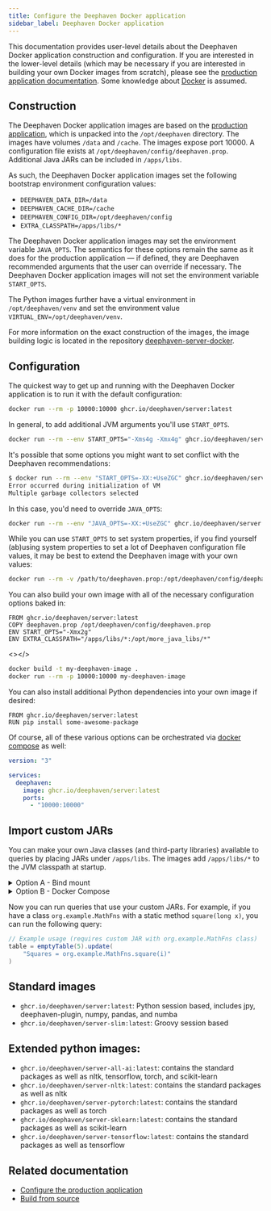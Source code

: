 ```yaml
---
title: Configure the Deephaven Docker application
sidebar_label: Deephaven Docker application
---
```


This documentation provides user-level details about the Deephaven Docker application construction and configuration. If you are interested in the lower-level details (which may be necessary if you are interested in building your own Docker images from scratch), please see the [production application documentation](./configure-production-application.md). Some knowledge about [Docker](https://docs.docker.com/) is assumed.

## Construction

The Deephaven Docker application images are based on the [production application](../../tutorials/production-application.md), which is unpacked into the `/opt/deephaven` directory. The images have volumes `/data` and `/cache`. The images expose port 10000. A configuration file exists at `/opt/deephaven/config/deephaven.prop`. Additional Java JARs can be included in `/apps/libs`.

As such, the Deephaven Docker application images set the following bootstrap environment configuration values:

- `DEEPHAVEN_DATA_DIR=/data`
- `DEEPHAVEN_CACHE_DIR=/cache`
- `DEEPHAVEN_CONFIG_DIR=/opt/deephaven/config`
- `EXTRA_CLASSPATH=/apps/libs/*`

The Deephaven Docker application images may set the environment variable `JAVA_OPTS`. The semantics for these options remain the same as it does for the production application — if defined, they are Deephaven recommended arguments that the user can override if necessary. The Deephaven Docker application images will not set the environment variable `START_OPTS`.

The Python images further have a virtual environment in `/opt/deephaven/venv` and set the environment value `VIRTUAL_ENV=/opt/deephaven/venv`.

For more information on the exact construction of the images, the image building logic is located in the repository [deephaven-server-docker](https://github.com/deephaven/deephaven-server-docker).

## Configuration

The quickest way to get up and running with the Deephaven Docker application is to run it with the default configuration:

```bash
docker run --rm -p 10000:10000 ghcr.io/deephaven/server:latest
```

In general, to add additional JVM arguments you'll use `START_OPTS`.

```bash
docker run --rm --env START_OPTS="-Xms4g -Xmx4g" ghcr.io/deephaven/server:latest
```

It's possible that some options you might want to set conflict with the Deephaven recommendations:

```bash
$ docker run --rm --env "START_OPTS=-XX:+UseZGC" ghcr.io/deephaven/server:latest
Error occurred during initialization of VM
Multiple garbage collectors selected
```

In this case, you'd need to override `JAVA_OPTS`:

```bash
docker run --rm --env "JAVA_OPTS=-XX:+UseZGC" ghcr.io/deephaven/server:latest
```

While you can use `START_OPTS` to set system properties, if you find yourself (ab)using system properties to set a lot of Deephaven configuration file values, it may be best to extend the Deephaven image with your own values:

```bash
docker run --rm -v /path/to/deephaven.prop:/opt/deephaven/config/deephaven.prop ghcr.io/deephaven/server:latest
```

You can also build your own image with all of the necessary configuration options baked in:

```docker title="Dockerfile"
FROM ghcr.io/deephaven/server:latest
COPY deephaven.prop /opt/deephaven/config/deephaven.prop
ENV START_OPTS="-Xmx2g"
ENV EXTRA_CLASSPATH="/apps/libs/*:/opt/more_java_libs/*"
```

<></>

```bash
docker build -t my-deephaven-image .
docker run --rm -p 10000:10000 my-deephaven-image
```

You can also install additional Python dependencies into your own image if desired:

```docker title="Dockerfile"
FROM ghcr.io/deephaven/server:latest
RUN pip install some-awesome-package
```

Of course, all of these various options can be orchestrated via [docker compose](https://docs.docker.com/compose/) as well:

```yaml title="docker-compose.yml"
version: "3"

services:
  deephaven:
    image: ghcr.io/deephaven/server:latest
    ports:
      - "10000:10000"
```

## Import custom JARs

You can make your own Java classes (and third-party libraries) available to queries by placing JARs under `/apps/libs`. The images add `/apps/libs/*` to the JVM classpath at startup.

<details>
<summary>Option A - Bind mount</summary>

```bash
$ mkdir -p jars
$ cp /path/to/<custom>.jar jars/

# Will use python console as default
$ docker run --rm -p 10000:10000 -v "$(pwd)/jars:/apps/libs" ghcr.io/deephaven/server:latest
```

</details>

<details>
<summary>Option B - Docker Compose</summary>

```yaml title="docker-compose.yml"
services:
  deephaven:
    image: ghcr.io/deephaven/server:latest
    ports:
      - "10000:10000"
    volumes:
      - ./jars:/apps/libs
    # Optional: choose Groovy console by default
    environment:
      - START_OPTS=-Ddeephaven.console.type=groovy
```

</details>

Now you can run queries that use your custom JARs. For example, if you have a class `org.example.MathFns` with a static method `square(long x)`, you can run the following query:

```groovy skip-test
// Example usage (requires custom JAR with org.example.MathFns class)
table = emptyTable(5).update(
    "Squares = org.example.MathFns.square(i)"
)
```

## Standard images

- `ghcr.io/deephaven/server:latest`: Python session based, includes jpy, deephaven-plugin, numpy, pandas, and numba
- `ghcr.io/deephaven/server-slim:latest`: Groovy session based

## Extended python images:

- `ghcr.io/deephaven/server-all-ai:latest`: contains the standard packages as well as nltk, tensorflow, torch, and scikit-learn
- `ghcr.io/deephaven/server-nltk:latest`: contains the standard packages as well as nltk
- `ghcr.io/deephaven/server-pytorch:latest`: contains the standard packages as well as torch
- `ghcr.io/deephaven/server-sklearn:latest`: contains the standard packages as well as scikit-learn
- `ghcr.io/deephaven/server-tensorflow:latest`: contains the standard packages as well as tensorflow

## Related documentation

- [Configure the production application](./configure-production-application.md)
- [Build from source](../launch-build.md)

